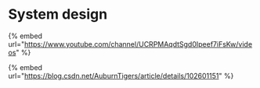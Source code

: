 # System design

{% embed url="https://www.youtube.com/channel/UCRPMAqdtSgd0Ipeef7iFsKw/videos" %}

{% embed url="https://blog.csdn.net/AuburnTigers/article/details/102601151" %}



